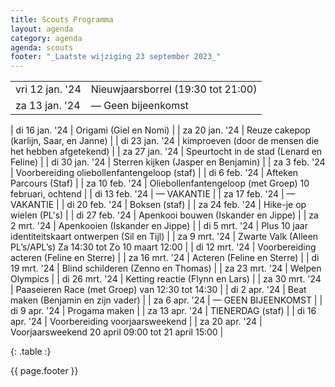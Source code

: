 ```yaml
---
title: Scouts Programma
layout: agenda
category: agenda
agenda: scouts
footer: "_Laatste wijziging 23 september 2023_"
---
```


| | |
|---|---|
| vri 12 jan. '24 | Nieuwjaarsborrel (19:30 tot 21:00) |
| za 13 jan. '24  | — Geen bijeenkomst |

| di 16 jan. '24  | Origami (Giel en Nomi) |
| za 20 jan. '24  | Reuze cakepop (karlijn, Saar, en Janne) |
| di 23 jan. '24  | kimproeven (door de mensen die het hebben afgetekend) |
| za 27 jan. '24  | Speurtocht in de stad (Lenard en Feline) |
| di 30 jan. '24  | Sterren kijken (Jasper en Benjamin) |
| za 3 feb. '24   | Voorbereiding oliebollenfantengeloop (staf) |
| di 6 feb. '24   | Afteken Parcours (Staf) |
| za 10 feb. '24  | Oliebollenfantengeloop (met Groep) 10 februari, ochtend |
| di 13 feb. '24  | — VAKANTIE |
| za 17 feb. '24  | — VAKANTIE |
| di 20 feb. '24  | Boksen (staf) |
| za 24 feb. '24  | Hike-je op wielen (PL's) |
| di 27 feb. '24  | Apenkooi bouwen (Iskander en Jippe) |
| za 2 mrt. '24  | Apenkooien (Iskander en Jippe) |
| di 5 mrt. '24   | Plus 10 jaar identiteitskaart ontwerpen (Sil en Tijl) |
| za 9 mrt. '24   | Zwarte Valk (Alleen PL’s/APL’s) Za 14:30 tot Zo 10 maart 12:00 |
| di 12 mrt. '24  | Voorbereiding acteren (Feline en Sterre) |
| za 16 mrt. '24  | Acteren (Feline en Sterre) |
| di 19 mrt. '24  | Blind schilderen (Zenno en Thomas) |
| za 23 mrt. '24  | Welpen Olympics |
| di 26 mrt. '24  | Ketting reactie (Flynn en Lars) |
| za 30 mrt. '24  | Paaseieren Race (met Groep) van 12:30 tot 14:30 |
| di 2 apr. '24   | Beat maken (Benjamin en zijn vader) |
| za 6 apr. '24   | — GEEN BIJEENKOMST |
| di 9 apr. '24   | Progama maken |
| za 13 apr. '24  | TIENERDAG (staf) |
| di 16 apr. '24  | Voorbereiding voorjaarsweekend |
| za 20 apr. '24  | Voorjaarsweekend 20 april 09:00 tot 21 april 15:00 |

{: .table :}

{{ page.footer }}






